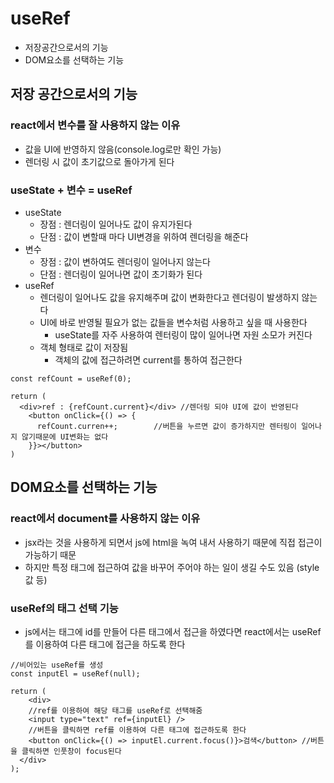 # useRef

- 저장공간으로서의 기능
- DOM요소를 선택하는 기능 



## 저장 공간으로서의 기능



### react에서 변수를 잘 사용하지 않는 이유

- 값을 UI에 반영하지 않음(console.log로만 확인 가능)
- 렌더링 시 값이 초기값으로 돌아가게 된다 



### useState + 변수 = useRef

- useState
  - 장점 : 렌더링이 일어나도 값이 유지가된다
  - 단점 : 값이 변할때 마다 UI변경을 위하여 렌더링을 해준다
- 변수
  - 장점 : 값이 변하여도 렌더링이 일어나지 않는다
  - 단점 : 렌더링이 일어나면 값이 초기화가 된다 
- useRef
  - 렌더링이 일어나도 값을 유지해주며 값이 변화한다고 렌더링이 발생하지 않는다 
  - UI에 바로 반영될 필요가 없는 값들을 변수처럼 사용하고 싶을 때 사용한다
    - useState를 자주 사용하여 렌터링이 많이 일어나면 자원 소모가 커진다 
  - 객체 형태로 값이 저장됨 
    - 객체의 값에 접근하려면 current를 통하여 접근한다 

```react
const refCount = useRef(0);

return (
  <div>ref : {refCount.current}</div> //렌더링 되야 UI에 값이 반영된다 
	<button onClick={() => {
      refCount.curren++;		//버튼을 누르면 값이 증가하지만 렌터링이 일어나지 않기때문에 UI변화는 없다
    }}></button>
)
```





## DOM요소를 선택하는 기능



### react에서 document를 사용하지 않는 이유

- jsx라는 것을 사용하게 되면서 js에 html을 녹여 내서 사용하기 때문에 직접 접근이 가능하기 때문 
- 하지만 특정 태그에 접근하여 값을 바꾸어 주어야 하는 일이 생길 수도 있음 (style값 등)



### useRef의 태그 선택 기능

- js에서는 태그에 id를 만들어 다른 태그에서 접근을 하였다면 react에서는 useRef를 이용하여 다른 태그에 접근을 하도록 한다  

```react
//비어있는 useRef를 생성
const inputEl = useRef(null);

return (
	<div>
    //ref를 이용하여 해당 태그를 useRef로 선택해줌
  	<input type="text" ref={inputEl} />
    //버튼을 클릭하면 ref를 이용하여 다른 태그에 접근하도록 한다 
    <button onClick={() => inputEl.current.focus()}>검색</button> //버튼을 클릭하면 인풋창이 focus된다 
  </div>
);
```

